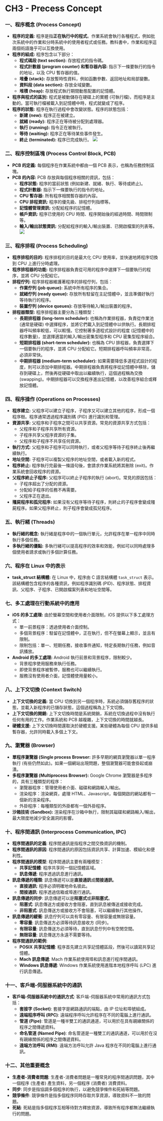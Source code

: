 # CH3 - Precess Concept

### 一、程序概念 (Process Concept)

*   **程序的定義:** 程序是指**正在執行中的程式**。作業系統會執行各種程式，例如批次系統中的作業和分時系統中的使用者程式或任務。教科書中，作業和程序這兩個術語幾乎可以互換使用。
*   **程序的組成:** 程序包含以下部分：
    *   **程式碼段 (text section):** 存放程式的指令碼。
    *   **程式計數器 (program counter) 和暫存器內容:** 指示下一條要執行的指令的地址，以及 CPU 暫存器的值。
    *   **堆疊 (stack):** 存放暫時性資料，例如函數參數、返回地址和局部變數。
    *   **資料段 (data section):** 存放全域變數。
    *   **堆積 (heap):** 存放程式執行期間動態配置的記憶體。
*   **程序與程式的區別:** 程式是被動儲存在硬碟上的實體 (可執行檔)，而程序是主動的。當可執行檔被載入到記憶體中時，程式就變成了程序。
*   **程序的狀態:** 程序在執行過程中會改變狀態。程序的狀態包括：
    *   **新建 (new):** 程序正在被建立。
    *   **就緒 (ready):** 程序正在等待被分配到處理器。
    *   **執行 (running):** 指令正在被執行。
    *   **等待 (waiting):** 程序正在等待某些事件發生。
    *   **終止 (terminated):** 程序已完成執行。
    ![](https://github.com/codingpeanut/peanut-universe/blob/af994460a4396efefb689fd4c70492b2bf6609e1/courses/Junior/Operating-System/Abstracts/assets/IMG_2782.jpeg)

### 二、程序控制區塊 (Process Control Block, PCB)

*   **PCB 的定義:** 每個程序在作業系統中都由一個 PCB 表示，也稱為任務控制區塊。
*   **PCB 的內容:** PCB 存放與每個程序相關的資訊，包括：
    *   **程序狀態:** 程序的當前狀態 (例如新建、就緒、執行、等待或終止)。
    *   **程式計數器:** 指示下一條要執行的指令的地址。
    *   **CPU 暫存器:** 所有程序相關暫存器的內容。
    *   **CPU 排程資訊:** 程序的優先級、排程佇列指標等。
    *   **記憶體管理資訊:** 分配給程序的記憶體。
    *   **帳戶資訊:** 程序已使用的 CPU 時間、程序開始後的經過時間、時間限制等。
    *   **輸入/輸出狀態資訊:** 分配給程序的輸入/輸出裝置、已開啟檔案的列表等。
    ![](https://github.com/codingpeanut/peanut-universe/blob/fa09eba24d741caa8808d4880bcaecc98afa1d14/courses/Junior/Operating-System/Abstracts/assets/IMG_2783.jpeg)

### 三、程序排程 (Process Scheduling)

*   **程序排程的目的:** 程序排程的目的是最大化 CPU 使用率，並快速地將程序切換到 CPU 上進行分時處理。
*   **程序排程器的功能:** 程序排程器負責從可用的程序中選擇下一個要執行的程序，並將 CPU 分配給它。
*   **排程佇列:** 程序排程器維護著程序的排程佇列，包括：
    *   **作業佇列 (job queue):** 系統中所有程序的集合。
    *   **就緒佇列 (ready queue):** 存放所有駐留在主記憶體中，並且準備好執行等待執行的程序。
    *   **裝置佇列 (device queues):** 存放等待輸入/輸出裝置的程序。
*   **排程器類型:** 程序排程器主要分為三種類型：
    *   **長期排程器 (long-term scheduler):** 也稱為作業排程器，負責從作業池 (通常是硬碟) 中選擇程序，並將它們載入到記憶體中以供執行。長期排程器呼叫頻率較低，可以較慢。它控制著多道程式設計的程度 (記憶體中的程序數量)，並選擇適當的輸入/輸出密集型程序和 CPU 密集型程序組合。
    *   **短期排程器 (short-term scheduler):** 也稱為 CPU 排程器，負責選擇下一個要執行的程序，並將 CPU 分配給它。短期排程器呼叫頻率非常高，必須非常快。
    *   **中期排程器 (medium-term scheduler):** 如果需要降低多道程式設計的程度，則可以添加中期排程器。中期排程器負責將程序從記憶體中移除，儲存到硬碟上，然後再從硬碟中取出以繼續執行，這個過程稱為交換 (swapping)。中期排程器可以交換程序進出記憶體，以改善程序組合或釋放記憶體。

### 四、程序操作 (Operations on Processes)

*   **程序建立:** 父程序可以建立子程序，子程序又可以建立其他的程序，形成一個程序樹。程序通常透過程序識別碼 (PID) 進行識別和管理。
*   **資源共享:** 父程序和子程序之間可以共享資源。常見的資源共享方式包括：
    *   父程序和子程序共享所有資源。
    *   子程序共享父程序資源的子集。
    *   父程序和子程序不共享任何資源。
*   **執行方式:** 父程序和子程序可以同時執行，或者父程序等待子程序終止後再繼續執行。
*   **地址空間:** 子程序可以複製父程序的地址空間，或者載入新的程式。
*   **程序終止:** 程序執行完最後一條語句後，會請求作業系統將其刪除 (exit)。作業系統會回收程序的資源。
*   **父程序終止子程序:** 父程序可以終止子程序的執行 (abort)。常見的原因包括：
    *   子程序超出了分配的資源。
    *   分配給子程序的任務不再需要。
    *   父程序正在退出。
*   **殭屍程序和孤兒程序:** 如果沒有父程序等待子程序，則終止的子程序會變成殭屍程序。如果父程序終止，則子程序會變成孤兒程序。

### 五、執行緒 (Threads)

*   **執行緒的概念:** 執行緒是程序中的一個執行單元，允許程序在單一程序中同時執行多個任務。
*   **多執行緒的優點:** 多執行緒可以提高程序的效率和效能，例如可以同時處理多個使用者請求或執行多個計算任務。

### 六、程序在 Linux 中的表示

*   **task\_struct 結構體:** 在 Linux 中，程序由 C 語言結構體 `task_struct` 表示。該結構體包含程序的各種資訊，例如程序識別碼 (PID)、程序狀態、排程資訊、父程序、子程序、已開啟檔案列表和地址空間等。

### 七、多工處理在行動系統中的應用

*   **iOS 的多工處理:** 由於螢幕空間和使用者介面限制，iOS 提供以下多工處理方式：
    *   單一前景程序：透過使用者介面控制。
    *   多個背景程序：駐留在記憶體中，正在執行，但不在螢幕上顯示，並且有限制。
    *   限制包括：單一、短期任務，接收事件通知，特定長期執行任務，例如音訊播放。
*   **Android 的多工處理:** Android 執行前景和背景程序，限制較少。
    *   背景程序使用服務來執行任務。
    *   即使背景程序被暫停，服務也可以繼續執行。
    *   服務沒有使用者介面，記憶體使用量較小。

### 八、上下文切換 (Context Switch)

*   **上下文切換的定義:** 當 CPU 切換到另一個程序時，系統必須儲存舊程序的狀態，並載入新程序的已儲存狀態，這個過程稱為上下文切換。
*   **上下文切換的開銷:** 上下文切換時間是系統開銷，系統在切換過程中沒有執行任何有用的工作。作業系統和 PCB 越複雜，上下文切換的時間就越長。
*   **硬體支援:** 上下文切換時間還取決於硬體支援。某些硬體為每個 CPU 提供多組暫存器，允許同時載入多個上下文。

### 九、瀏覽器 (Browser)

*   **單程序瀏覽器 (Single process Browser:** 許多早期的網頁瀏覽器以單一程序執行 (有些仍然如此)。如果一個網站出現問題，整個瀏覽器可能會掛起或崩潰。
*   **多程序瀏覽器 (Multiprocess Browser):** Google Chrome 瀏覽器是多程序的，具有三種類型的程序：
    *   瀏覽器程序：管理使用者介面、磁碟和網路輸入/輸出。
    *   渲染程序：渲染網頁，處理 HTML、Javascript，每個開啟的網站都有一個新的渲染程序。
    *   外掛程序：每種類型的外掛都有一個外掛程序。
*   **沙箱技術 (Sandbox):** 渲染程序在沙箱中執行，限制其磁碟和網路輸入/輸出，最大限度地減少安全漏洞的影響。

### 十、程序間通訊 (Interprocess Communication, IPC)

*   **程序間通訊的定義**: 程序間通訊是指程序之間交換資訊的機制。
*   **程序間通訊的原因**: 程序間通訊的原因包括資訊共享、計算加速、模組化和便利性。
*   **程序間通訊的模型**: 程序間通訊主要有兩種模型：
    *   **共享記憶體**: 程序共享同一個記憶體區域。
    *   **訊息傳遞**: 程序透過訊息進行通訊。
*   **訊息傳遞的種類**: 訊息傳遞可以是**直接通訊**或**間接通訊**。
    *   **直接通訊**: 程序必須明確地命名彼此。
    *   **間接通訊**: 程序透過信箱或埠進行通訊。
*   **訊息傳遞的同步**: 訊息傳遞可以是**阻塞式**或**非阻塞式**。
    *   **阻塞式**: 訊息傳送方或接收方會阻塞，直到訊息被傳送或接收完成。
    *   **非阻塞式**: 訊息傳送方或接收方不會阻塞，可以繼續執行其他操作。
*   **訊息傳遞的緩衝**: 訊息佇列可以具有零容量、有限容量或無限容量。
    *   **零容量**: 訊息傳送方必須等待訊息接收方 (同步)。
    *   **有限容量**: 訊息傳送方必須等待，直到訊息佇列中有空閒空間。
    *   **無限容量**: 訊息傳送方永遠不需要等待。
*   **程序間通訊的範例**: 
    *   **POSIX 共享記憶體**: 程序首先建立共享記憶體區段，然後可以讀寫共享記憶體。
    *   **Mach 訊息傳遞**: Mach 作業系統使用埠和訊息進行程序間通訊。
    *   **Windows 訊息傳遞**: Windows 作業系統使用進階本地程序呼叫 (LPC) 進行訊息傳遞。

### 十一、客戶端-伺服器系統中的通訊

*   **客戶端-伺服器系統中的通訊方式**: 客戶端-伺服器系統中常用的通訊方式包括：
    *   **套接字 (Socket)**: 套接字是網路通訊的端點，由 IP 位址和埠號組成。
    *   **遠端程序呼叫 (RPC)**: 遠端程序呼叫允許程序在不同的電腦上進行通訊。
    *   **管道 (Pipe)**: 管道是一種半雙工的通訊通道，可以用於在具有親緣關係的程序之間傳遞資料。
    *   **命名管道 (Named Pipe)**: 命名管道是一種雙工的通訊通道，可以用於在沒有親緣關係的程序之間傳遞資料。
    *   **遠端方法呼叫 (RMI)**: 遠端方法呼叫允許 Java 程序在不同的電腦上進行通訊。

### 十二、其他重要概念

*   **生產者-消費者問題**: 生產者-消費者問題是一種常見的程序間通訊問題，其中一個程序 (生產者) 產生資料，另一個程序 (消費者) 消費資料。
*   **同步**: 同步是指協調多個程序的執行，以避免競爭條件和死結等問題。
*   **競爭條件**: 競爭條件是指多個程序同時存取共享資源，導致資料不一致的問題。
*   **死結**: 死結是指多個程序互相等待對方釋放資源，導致所有程序都無法繼續執行的問題。

